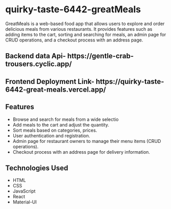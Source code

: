 # quirky-taste-6442-greatMeals


GreatMeals is a web-based food app that allows users to explore and order delicious meals from various restaurants. It provides features such as adding items to the cart, sorting and searching for meals, an admin page for CRUD operations, and a checkout process with an address page.


<h2>Backend data Api- https://gentle-crab-trousers.cyclic.app/</h2> 


<h2>Frontend Deployment Link- https://quirky-taste-6442-great-meals.vercel.app/</h2> 

## Features

- Browse and search for meals from a wide selectio
- Add meals to the cart and adjust the quantity.
- Sort meals based on categories, prices.
- User authentication and registration.
- Admin page for restaurant owners to manage their menu items (CRUD operations).
- Checkout process with an address page for delivery information.


## Technologies Used

- HTML
- CSS
- JavaScript
- React
- Material-UI
